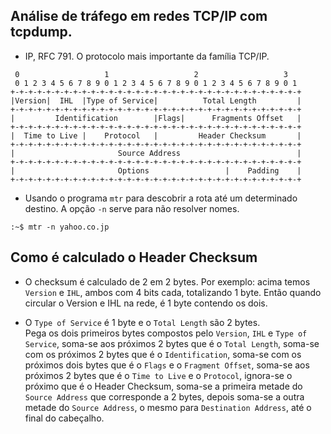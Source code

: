 ## Análise de tráfego em redes TCP/IP com tcpdump.
- IP, RFC 791. O protocolo mais importante da família TCP/IP.
~~~
 0                   1                   2                   3
 0 1 2 3 4 5 6 7 8 9 0 1 2 3 4 5 6 7 8 9 0 1 2 3 4 5 6 7 8 9 0 1
+-+-+-+-+-+-+-+-+-+-+-+-+-+-+-+-+-+-+-+-+-+-+-+-+-+-+-+-+-+-+-+-+
|Version|  IHL  |Type of Service|          Total Length         |
+-+-+-+-+-+-+-+-+-+-+-+-+-+-+-+-+-+-+-+-+-+-+-+-+-+-+-+-+-+-+-+-+
|         Identification        |Flags|      Fragments Offset   |
+-+-+-+-+-+-+-+-+-+-+-+-+-+-+-+-+-+-+-+-+-+-+-+-+-+-+-+-+-+-+-+-+
|  Time to Live |    Protocol   |         Header Checksum       |
+-+-+-+-+-+-+-+-+-+-+-+-+-+-+-+-+-+-+-+-+-+-+-+-+-+-+-+-+-+-+-+-+
|                       Source Address                          |
+-+-+-+-+-+-+-+-+-+-+-+-+-+-+-+-+-+-+-+-+-+-+-+-+-+-+-+-+-+-+-+-+
|                       Options                 |    Padding    |
+-+-+-+-+-+-+-+-+-+-+-+-+-+-+-+-+-+-+-+-+-+-+-+-+-+-+-+-+-+-+-+-+
~~~
- Usando o programa `mtr` para descobrir a rota até um determinado destino. A opção `-n` serve para não resolver nomes.
~~~
:~$ mtr -n yahoo.co.jp
~~~
## Como é calculado o Header Checksum
+ O checksum é calculado de 2 em 2 bytes. Por exemplo: acima temos `Version` e `IHL`, ambos com 4 bits cada, totalizando 1 byte. Então quando circular o Version e IHL na rede, é 1 byte contendo os dois.
  
+ O `Type of Service` é 1 byte e o `Total Length` são 2 bytes.  
Pega os dois primeiros bytes compostos pelo `Version`, `IHL` e `Type of Service`, soma-se aos próximos 2 bytes que é o `Total Length`, soma-se com os próximos 2 bytes que é o `Identification`, soma-se com os próximos dois bytes que é o `Flags` e o `Fragment Offset`, soma-se aos próximos 2 bytes que é o `Time to Live` e o `Protocol`, ignora-se o próximo que é o Header Checksum, soma-se a primeira metade do `Source Address` que corresponde a 2 bytes, depois soma-se a outra metade do `Source Address`, o mesmo para `Destination Address`, até o final do cabeçalho.
